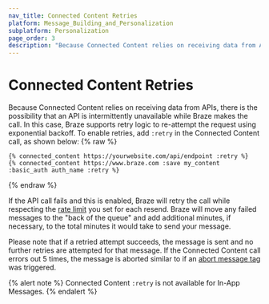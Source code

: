 ```yaml
---
nav_title: Connected Content Retries
platform: Message_Building_and_Personalization
subplatform: Personalization
page_order: 3
description: "Because Connected Content relies on receiving data from APIs, there is the possibility that an API is intermittently unavailable while Braze makes the call. In this case, Braze supports retry logic to re-attempt the request using exponential backoff."
---
```


# Connected Content Retries

Because Connected Content relies on receiving data from APIs, there is the possibility that an API is intermittently unavailable while Braze makes the call. In this case, Braze supports retry logic to re-attempt the request using exponential backoff. To enable retries, add `:retry` in the Connected Content call, as shown below:
{% raw %}
```
{% connected_content https://yourwebsite.com/api/endpoint :retry %}
{% connected_content https://www.braze.com :save my_content :basic_auth auth_name :retry %}
```
{% endraw %}

If the API call fails and this is enabled, Braze will retry the call while respecting the [rate limit][47] you set for each resend. Braze will move any failed messages to the "back of the queue" and add additional minutes, if necessary, to the total minutes it would take to send your message.

Please note that if a retried attempt succeeds, the message is sent and no further retries are attempted for that message. If the Connected Content call errors out 5 times, the message is aborted similar to if an [abort message tag][1] was triggered.

{% alert note %}
Connected Content `:retry` is not available for In-App Messages.
{% endalert %}


[1]: #aborting-connected-content
[16]: [success@braze.com](mailto:success@braze.com)
[47]: {{site.baseurl}}/user_guide/engagement_tools/campaigns/testing_and_more/rate-limiting/#delivery-speed-rate-limiting
